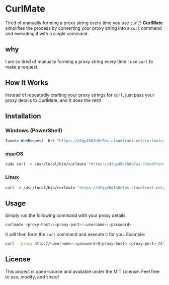 # CurlMate

Tired of manually forming a proxy string every time you use `curl`? **CurlMate** simplifies the process by converting your proxy string into a `curl` command and executing it with a single command.

## why

I am so tired of manually forming a proxy string every time I use `curl` to make a request.

## How It Works

Instead of repeatedly crafting your proxy strings for `curl`, just pass your proxy details to CurlMate, and it does the rest!
## Installation

### Windows (PowerShell)

```powershell
Invoke-WebRequest -Uri "https://d2qy48d1h0e7ws.cloudfront.net/curlmate/windows/curlmate.exe" -OutFile "$env:USERPROFILE\curlmate.exe"; $env:PATH += ";$env:USERPROFILE"; [System.Environment]::SetEnvironmentVariable("Path", "$env:PATH;$env:USERPROFILE", [System.EnvironmentVariableTarget]::User)
```

### macOS
```bash
sudo curl -o /usr/local/bin/curlmate "https://d2qy48d1h0e7ws.cloudfront.net/curlmate/macos/curlmate" && sudo chmod +x /usr/local/bin/curlmate && echo 'export PATH=$PATH:/usr/local/bin' >> ~/.bash_profile && source ~/.bash_profile
```

### Linux
```bash
curl -o /usr/local/bin/curlmate "https://d2qy48d1h0e7ws.cloudfront.net/curlmate/linux/curlmate" && chmod +x /usr/local/bin/curlmate && echo 'export PATH=$PATH:/usr/local/bin' >> ~/.bashrc && source ~/.bashrc
```

## Usage

Simply run the following command with your proxy details:

```bash
curlmate <proxy-host>:<proxy-port>:<username>:<password>
```

It will then form the `curl` command and execute it for you. Example:
    
```bash
curl --proxy http://<username>:<password>@<proxy-host>:<proxy-port> https://ipinfo.io
```

## License

This project is open-source and available under the MIT License. Feel free to use, modify, and share!